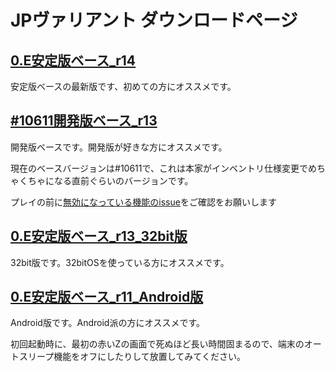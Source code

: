 
# JPヴァリアント ダウンロードページ

## [0.E安定版ベース_r14](https://drive.google.com/drive/u/0/folders/1lo8fSu3NPypsU3yZyKzANj6I_jJFxI-p)

安定版ベースの最新版です、初めての方にオススメです。

## [#10611開発版ベース_r13](https://drive.google.com/drive/u/0/folders/1IPU2jqv-jtrvd-3SHSvZZ5OeY6-kVwYp)

開発版ベースです。開発版が好きな方にオススメです。

現在のベースバージョンは#10611で、これは本家がインベントリ仕様変更でめちゃくちゃになる直前ぐらいのバージョンです。

プレイの前に[無効になっている機能のissue](https://github.com/roloa/Cataclysm-DDA_variant/issues/50)をご確認をお願いします

## [0.E安定版ベース_r13_32bit版](https://drive.google.com/drive/u/0/folders/1oAPA_s8YXLNrvp-Sd224DWTKZEeJYe7b)

32bit版です。32bitOSを使っている方にオススメです。

## [0.E安定版ベース_r11_Android版](https://drive.google.com/drive/u/0/folders/1fFr6kDH_9h6Y2KJRoCSsDlrT8GjbF6sQ)

Android版です。Android派の方にオススメです。

初回起動時に、最初の赤いZの画面で死ぬほど長い時間固まるので、端末のオートスリープ機能をオフにしたりして放置してみてください。
